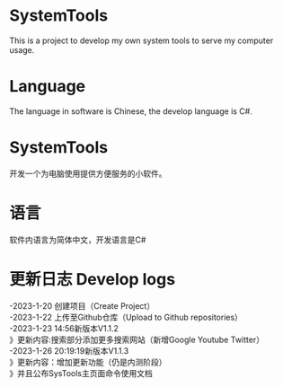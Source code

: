# SystemTools
This is a project to develop my own system tools to serve my computer usage.
# Language
The language in software is Chinese, the develop language is C#.


# SystemTools
开发一个为电脑使用提供方便服务的小软件。
# 语言
软件内语言为简体中文，开发语言是C#

# 更新日志 Develop logs
-2023-1-20 创建项目（Create Project）<br>
-2023-1-22 上传至Github仓库（Upload to Github repositories）<br>
-2023-1-23 14:56新版本V1.1.2<br>
》更新内容:搜索部分添加更多搜索网站（新增Google Youtube Twitter）<br>
-2023-1-26 20:19:19新版本V1.1.3<br>
》更新内容：增加更新功能（仍是内测阶段）<br>
》并且公布SysTools主页面命令使用文档<br>
